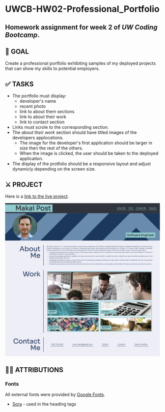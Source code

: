 # UWCB-HW02-Professional_Portfolio
Homework assignment for **week 2** of _UW Coding Bootcamp_.
---
## 	🎯 GOAL
Create a professional portfolio exhibiting samples of my deployed projects that can show my skills to potential employers.

## ✅ TASKS
- The portfolio must display:
    - developer's name
    - recent photo
    - link to about them sections
    - link to about their work
    - link to contact section
- Links must scrole to the corresponding section.
- The _about their work_ section should have titled images of the developers applocations.
    - The image for the developer's first application should be larger in size then the rest of the others.
    - When the image is clicked, the user should be taken to the deployed application.
- The display of the protfolio should be a responsive layout and adjust dynamicly depending on the screen size. 

## ⚔️ PROJECT
Here is a [link to the live project](https://tomakpo.github.io/UWCB-02-Professional_Portfolio/).

![Screen shot of website](./assets/images/screen_shot.png)

## 🤟🏻 ATTRIBUTIONS
### Fonts
All external fonts were provided by [Google Fonts](https://fonts.google.com/).
- [Sora](https://fonts.google.com/specimen/Sora) - used in the heading tags

<!-- ### Icons -->

